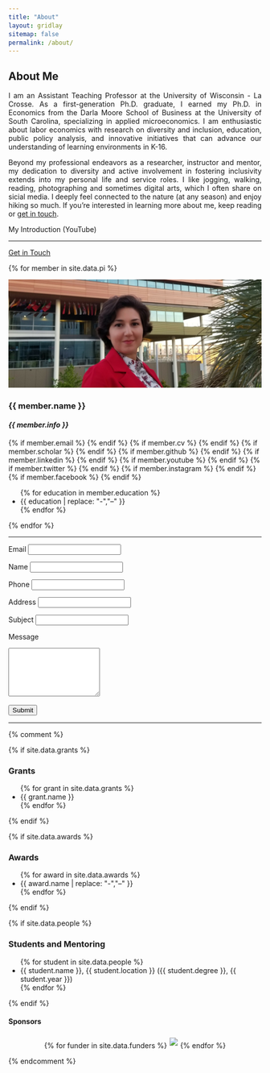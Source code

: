 ```yaml
---
title: "About"
layout: gridlay
sitemap: false
permalink: /about/
---
```


## About Me

<div style="text-align: justify;">
I am an Assistant Teaching Professor at the University of Wisconsin - La Crosse. As a first-generation Ph.D. graduate, I earned my Ph.D. in Economics from the Darla Moore School of Business at the University of South Carolina, specializing in applied microeconomics. I am enthusiastic about labor economics with research on diversity and inclusion, education, public policy analysis, and innovative initiatives that can advance our understanding of learning environments in K-16. 

Beyond my professional endeavors as a researcher, instructor and mentor, my dedication to diversity and active involvement in fostering inclusivity extends into my personal life and service roles. 
I like jogging, walking, reading, photographing and sometimes digital arts, which I often share on sicial media. I deeply feel connected to the nature (at any season) and enjoy hiking so much.
If you’re interested in learning more about me, keep reading or <a href="#contact-icons">get in touch</a>.
</div>

My Introduction (YouTube)

---

<a href="#contact-icons">Get in Touch</a>

{% for member in site.data.pi %}

<div id="contact-icons" class="jumbotron">
<div class="row">
<div class="col-sm-12 text-center">
  <img src="/images/headshot.png" class="img-fluid" style="max-width:100%" alt="Headshot">
</div>
<div class="col-xs-12 text-center">
  <h3>{{ member.name }}</h3>
  <h4><i style="white-space: nowrap;">{{ member.info }}</i></h4>
   {% if member.email %}<a href="mailto:{{ member.email }}" target="_blank"><i class="fa fa-envelope-square fa-3x"></i></a> {% endif %}
   {% if member.cv %} <a href="https://saharnaz.org/cv/" target="_blank"><i class="ai ai-cv-square ai-3x"></i></a> {% endif %}
   {% if member.scholar %} <a href="{{ member.scholar }}" target="_blank"><i class="ai ai-google-scholar-square ai-3x"></i></a> {% endif %}
   {% if member.github %} <a href="{{ member.github }}" target="_blank"><i class="fab fa-github-square fa-3x"></i></a> {% endif %}
   {% if member.linkedin %} <a href="{{ member.linkedin }}" target="_blank"><i class="fab fa-linkedin fa-3x"></i></a> {% endif %}
   {% if member.youtube %} <a href="{{ member.youtube }}" target="_blank"><i class="fab fa-youtube fa-3x"></i></a> {% endif %}
   {% if member.twitter %} <a href="{{ member.twitter }}" target="_blank"><i class="fa-brands fa-square-x-twitter fa-3x"></i></a> {% endif %}
   {% if member.instagram %} <a href="{{ member.instagram }}" target="_blank"><i class="fa-brands fa-square-instagram fa-3x"></i></a> {% endif %}
   {% if member.facebook %} <a href="{{ member.facebook }}" target="_blank"><i class="fab fa-facebook fa-3x"></i></a> {% endif %}

  <ul style="overflow: hidden">
    {% for education in member.education %}
      <li>{{ education | replace: "-","&#8211;" }}</li>
    {% endfor %}
  </ul>

</div>
</div>
</div>
{% endfor %}


---

<form method="post" action="https://formspree.io/f/saharnaz.babaei@gmail.com">
  <label for="email">Email</label>
  <input type="email" name="email" id="email" required>
  
  <label for="name">Name</label>
  <input type="text" name="name" id="name" required>

  <label for="phone">Phone</label>
  <input type="tel" name="phone" id="phone"> <!-- No 'required' attribute, so this is optional -->

  <label for="address">Address</label>
  <input type="text" name="address" id="address"> 

  <label for="subject">Subject</label>
  <input type="text" name="subject" id="subject" required>

  <label for="message">Message</label>
  <textarea name="message" id="message" rows="6" required></textarea>

  <button type="submit">Submit</button>
</form>

---

{% comment %}
<!-- Commenting out the other sections -->
{% if site.data.grants %}

<div class="jumbotron">
  <h3>Grants</h3>
  <ul>
    {% for grant in site.data.grants %}
      <li>{{ grant.name }}</li>
    {% endfor %}
  </ul>
</div>
{% endif %}

{% if site.data.awards %}

<div class="jumbotron">
  <h3>Awards</h3>
  <ul>
    {% for award in site.data.awards %}
      <li>{{ award.name | replace: "-","&#8211;" }}</li>
    {% endfor %}
  </ul>
</div>
{% endif %}

{% if site.data.people %}

<div class="jumbotron">
  <h3>Students and Mentoring</h3>
  <ul>
    {% for student in site.data.people %}
      <li>{{ student.name }}, {{ student.location }} ({{ student.degree }}, {{ student.year }})</li>
    {% endfor %}
  </ul>
</div>
{% endif %}

<div class="jumbotron">
  <h4>Sponsors</h4>
  <div style='display:block; text-align:center; margin-left:auto; margin-right:auto;'>
  {% for funder in site.data.funders %}<a href="{{ funder.url }}" target="_blank"><img src='{{ site.url }}{{ site.baseurl }}/images/{{ funder.image }}' style='max-height: 80px; max-width: 200px; margin: 1%'/></a>{% endfor %}
  </div>
</div>

{% endcomment %}

